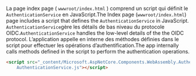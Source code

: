 <span data-ttu-id="30312-101">La page index page ( `wwwroot/index.html` ) comprend un script qui définit le `AuthenticationService` en JavaScript.</span><span class="sxs-lookup"><span data-stu-id="30312-101">The Index page (`wwwroot/index.html`) page includes a script that defines the `AuthenticationService` in JavaScript.</span></span> <span data-ttu-id="30312-102">`AuthenticationService`gère les détails de bas niveau du protocole OIDC.</span><span class="sxs-lookup"><span data-stu-id="30312-102">`AuthenticationService` handles the low-level details of the the OIDC protocol.</span></span> <span data-ttu-id="30312-103">L’application appelle en interne des méthodes définies dans le script pour effectuer les opérations d’authentification.</span><span class="sxs-lookup"><span data-stu-id="30312-103">The app internally calls methods defined in the script to perform the authentication operations.</span></span>

```html
<script src="_content/Microsoft.AspNetCore.Components.WebAssembly.Authentication/
    AuthenticationService.js"></script>
```
